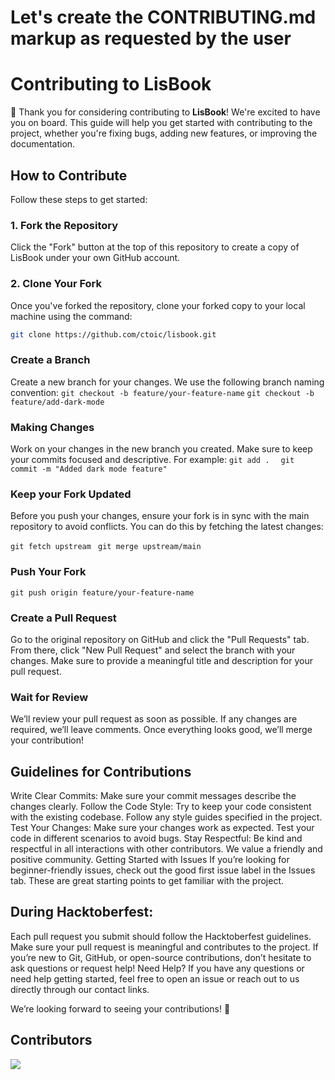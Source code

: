 # Let's create the CONTRIBUTING.md markup as requested by the user
# Contributing to LisBook

🎉 Thank you for considering contributing to **LisBook**! We're excited to have you on board. This guide will help you get started with contributing to the project, whether you're fixing bugs, adding new features, or improving the documentation.

## How to Contribute

Follow these steps to get started:

### 1. Fork the Repository

Click the "Fork" button at the top of this repository to create a copy of LisBook under your own GitHub account.

### 2. Clone Your Fork

Once you've forked the repository, clone your forked copy to your local machine using the command:

```bash
git clone https://github.com/ctoic/lisbook.git
```

### Create a Branch 
Create a new branch for your changes. We use the following branch naming convention:
```git checkout -b feature/your-feature-name```
   ```git checkout -b feature/add-dark-mode```
### Making Changes 
Work on your changes in the new branch you created. Make sure to keep your commits focused and descriptive. For example:
```git add . ```
<be>
``` git commit -m "Added dark mode feature"```

### Keep your Fork Updated 
Before you push your changes, ensure your fork is in sync with the main repository to avoid conflicts. You can do this by fetching the latest changes:

```git fetch upstream ```
```git merge upstream/main ```
### Push Your Fork 
```git push origin feature/your-feature-name```

### Create a Pull Request
Go to the original repository on GitHub and click the "Pull Requests" tab. From there, click "New Pull Request" and select the branch with your changes. Make sure to provide a meaningful title and description for your pull request.

### Wait for Review
We’ll review your pull request as soon as possible. If any changes are required, we’ll leave comments. Once everything looks good, we’ll merge your contribution!

## Guidelines for Contributions
Write Clear Commits: Make sure your commit messages describe the changes clearly.
Follow the Code Style: Try to keep your code consistent with the existing codebase. Follow any style guides specified in the project.
Test Your Changes: Make sure your changes work as expected. Test your code in different scenarios to avoid bugs.
Stay Respectful: Be kind and respectful in all interactions with other contributors. We value a friendly and positive community.
Getting Started with Issues
If you’re looking for beginner-friendly issues, check out the good first issue label in the Issues tab. These are great starting points to get familiar with the project.

## During Hacktoberfest:
Each pull request you submit should follow the Hacktoberfest guidelines.
Make sure your pull request is meaningful and contributes to the project.
If you’re new to Git, GitHub, or open-source contributions, don’t hesitate to ask questions or request help!
Need Help?
If you have any questions or need help getting started, feel free to open an issue or reach out to us directly through our contact links.

We’re looking forward to seeing your contributions! 🚀


## Contributors

<a href="https://github.com/Ctoic/Lisbook/blob/master/Contributors.md">
  <img src="https://contributors-img.web.app/image?repo=Ctoic/Lisbook"/>
</a>
